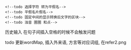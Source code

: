     <!--todo 选择字符 转为平假名-->
    <!--todo 平假名片假名-->
    <!--todo 固定中间的显示转换后文字的区块-->
    <!--todo 浊音 圈圈 和点-->
历史输入
在句子间插入空格的时候不会触发问题

todo 更新wordMap, 插入外来语, 方言等对应词组, 在refer2.png
